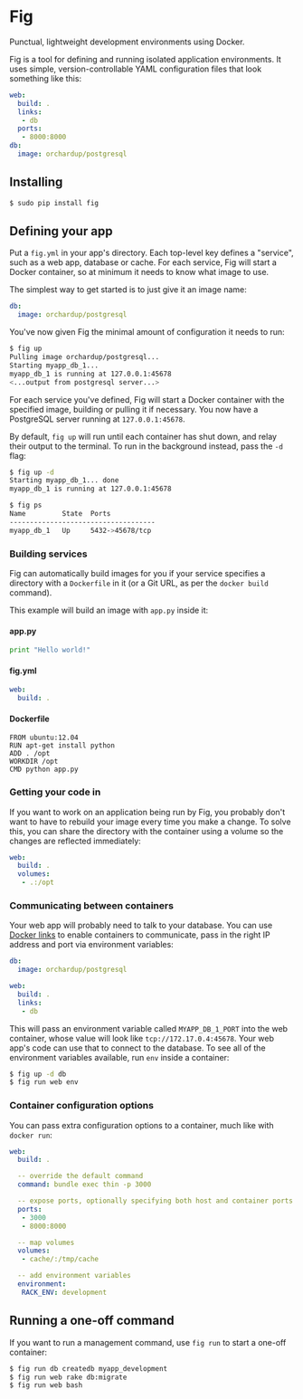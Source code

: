 Fig
====

Punctual, lightweight development environments using Docker.

Fig is a tool for defining and running isolated application environments. It uses simple, version-controllable YAML configuration files that look something like this:

```yaml
web:
  build: .
  links:
   - db
  ports:
   - 8000:8000
db:
  image: orchardup/postgresql
```

Installing
----------

```bash
$ sudo pip install fig
```

Defining your app
-----------------

Put a `fig.yml` in your app's directory. Each top-level key defines a "service", such as a web app, database or cache. For each service, Fig will start a Docker container, so at minimum it needs to know what image to use.

The simplest way to get started is to just give it an image name:

```yaml
db:
  image: orchardup/postgresql
```

You've now given Fig the minimal amount of configuration it needs to run:

```bash
$ fig up
Pulling image orchardup/postgresql...
Starting myapp_db_1...
myapp_db_1 is running at 127.0.0.1:45678
<...output from postgresql server...>
```

For each service you've defined, Fig will start a Docker container with the specified image, building or pulling it if necessary. You now have a PostgreSQL server running at `127.0.0.1:45678`.

By default, `fig up` will run until each container has shut down, and relay their output to the terminal. To run in the background instead, pass the `-d` flag:

```bash
$ fig up -d
Starting myapp_db_1... done
myapp_db_1 is running at 127.0.0.1:45678

$ fig ps
Name         State  Ports
------------------------------------
myapp_db_1   Up     5432->45678/tcp
```

### Building services

Fig can automatically build images for you if your service specifies a directory with a `Dockerfile` in it (or a Git URL, as per the `docker build` command).

This example will build an image with `app.py` inside it:

#### app.py

```python
print "Hello world!"
```

#### fig.yml

```yaml
web:
  build: .
```

#### Dockerfile

    FROM ubuntu:12.04
    RUN apt-get install python
    ADD . /opt
    WORKDIR /opt
    CMD python app.py



### Getting your code in

If you want to work on an application being run by Fig, you probably don't want to have to rebuild your image every time you make a change. To solve this, you can share the directory with the container using a volume so the changes are reflected immediately:

```yaml
web:
  build: .
  volumes:
   - .:/opt
```


### Communicating between containers

Your web app will probably need to talk to your database. You can use [Docker links](http://docs.docker.io/en/latest/use/port_redirection/#linking-a-container) to enable containers to communicate, pass in the right IP address and port via environment variables:

```yaml
db:
  image: orchardup/postgresql

web:
  build: .
  links:
   - db
```

This will pass an environment variable called `MYAPP_DB_1_PORT` into the web container, whose value will look like `tcp://172.17.0.4:45678`. Your web app's code can use that to connect to the database. To see all of the environment variables available, run `env` inside a container:

```bash
$ fig up -d db
$ fig run web env
```


### Container configuration options

You can pass extra configuration options to a container, much like with `docker run`:

```yaml
web:
  build: .

  -- override the default command
  command: bundle exec thin -p 3000

  -- expose ports, optionally specifying both host and container ports (a random host port will be chosen otherwise)
  ports:
   - 3000
   - 8000:8000

  -- map volumes
  volumes:
   - cache/:/tmp/cache

  -- add environment variables
  environment:
   RACK_ENV: development
```


Running a one-off command
-------------------------

If you want to run a management command, use `fig run` to start a one-off container:

```bash
$ fig run db createdb myapp_development
$ fig run web rake db:migrate
$ fig run web bash
```


